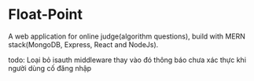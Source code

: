 # Float-Point
A web application for online judge(algorithm questions), build with MERN stack(MongoDB, Express, React and NodeJs).

todo:
Loại bỏ isauth middleware thay vào đó thông báo chưa xác thực khi người dùng cố đăng nhập 
